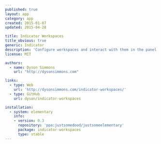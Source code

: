 ```yaml
---
published: true
layout: app
category: app
created: 2015-01-07
updated: 2015-04-28

title: Indicator Workspaces
title_obvious: true
generic: Indicator
description: 'Configure workspaces and interact with them in the panel.'
license: MIT

authors:
  - name: Dyson Simmons
    url: "http://dysonsimmons.com"

links:
  - type: Web
    url: 'http://dysonsimmons.com/indicator-workspaces/'
  - type: GitHub
    url: dyson/indicator-workspaces

installation:
  - system: elementary
    info:
    - version: 0.3
      repository: 'ppa:justsomedood/justsomeelementary'
      package: indicator-workspaces
      type: stable
---
```

